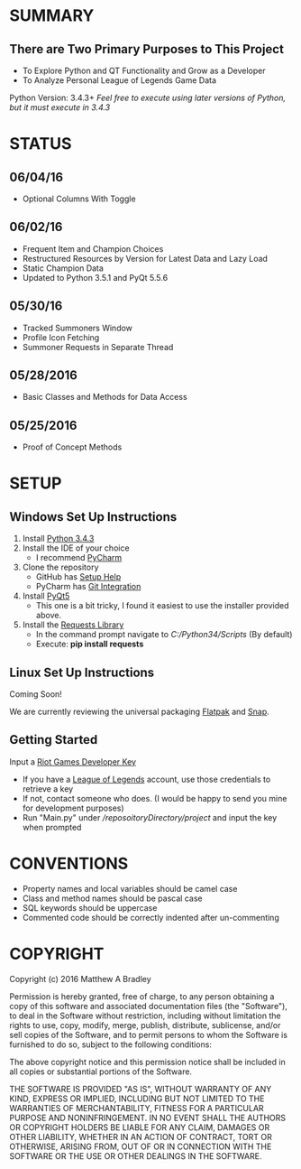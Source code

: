 # SUMMARY

## There are Two Primary Purposes to This Project
* To Explore Python and QT Functionality and Grow as a Developer
* To Analyze Personal League of Legends Game Data

Python Version: 3.4.3+
 *Feel free to execute using later versions of Python, but it must execute in 3.4.3*

# STATUS

## 06/04/16
* Optional Columns With Toggle

## 06/02/16
* Frequent Item and Champion Choices
* Restructured Resources by Version for Latest Data and Lazy Load
* Static Champion Data
* Updated to Python 3.5.1 and PyQt 5.5.6

## 05/30/16
* Tracked Summoners Window
* Profile Icon Fetching
* Summoner Requests in Separate Thread

## 05/28/2016
* Basic Classes and Methods for Data Access

## 05/25/2016
* Proof of Concept Methods

# SETUP
## Windows Set Up Instructions
1. Install [Python 3.4.3](https://www.python.org/downloads/release/python-343/)
2. Install the IDE of your choice
   * I recommend [PyCharm](https://www.jetbrains.com/pycharm/download/#section=windows)
3. Clone the repository
   * GitHub has [Setup Help](https://help.github.com/articles/set-up-git/)
   * PyCharm has [Git Integration](https://www.jetbrains.com/help/pycharm/2016.1/using-git-integration.html)
4. Install [PyQt5](https://sourceforge.net/projects/pyqt/files/PyQt5/PyQt-5.4.1/)
   * This one is a bit tricky, I found it easiest to use the installer provided above.
5. Install the [Requests Library](http://docs.python-requests.org/en/master/)
   * In the command prompt navigate to *C:/Python34/Scripts* (By default)
   * Execute:  **pip install requests**

## Linux Set Up Instructions
Coming Soon!

We are currently reviewing the universal packaging [Flatpak](http://flatpak.org/) and [Snap](https://developer.ubuntu.com/en/snappy/build-apps/).

## Getting Started
Input a [Riot Games Developer Key](https://developer.riotgames.com)
   * If you have a [League of Legends](http://na.leagueoflegends.com/) account, use those credentials to retrieve a key
   * If not, contact someone who does. (I would be happy to send you mine for development purposes)
   * Run "Main.py" under */reposoitoryDirectory/project* and input the key when prompted

# CONVENTIONS
* Property names and local variables should be camel case
* Class and method names should be pascal case
* SQL keywords should be uppercase
* Commented code should be correctly indented after un-commenting

# COPYRIGHT
Copyright (c) 2016 Matthew A Bradley

Permission is hereby granted, free of charge, to any person obtaining a
copy of this software and associated documentation files (the "Software"),
to deal in the Software without restriction, including without limitation the
rights to use, copy, modify, merge, publish, distribute, sublicense, and/or sell
copies of the Software, and to permit persons to whom the Software is
furnished to do so, subject to the following conditions:

The above copyright notice and this permission notice shall be included in 
all copies or substantial portions of the Software.

THE SOFTWARE IS PROVIDED "AS IS", WITHOUT WARRANTY OF ANY KIND, EXPRESS OR IMPLIED,
INCLUDING BUT NOT LIMITED TO THE WARRANTIES OF MERCHANTABILITY, FITNESS FOR
A PARTICULAR PURPOSE AND NONINFRINGEMENT. IN NO EVENT SHALL THE AUTHORS OR
COPYRIGHT HOLDERS BE LIABLE FOR ANY CLAIM, DAMAGES OR OTHER LIABILITY,
WHETHER IN AN ACTION OF CONTRACT, TORT OR OTHERWISE, ARISING FROM, OUT
OF OR IN CONNECTION WITH THE SOFTWARE OR THE USE OR OTHER DEALINGS IN
THE SOFTWARE.
